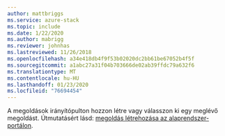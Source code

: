```yaml
---
author: mattbriggs
ms.service: azure-stack
ms.topic: include
ms.date: 1/22/2020
ms.author: mabrigg
ms.reviewer: johnhas
ms.lastreviewed: 11/26/2018
ms.openlocfilehash: a34e418db4f9f53b02020dc2bb61be67052b4f5f
ms.sourcegitcommit: a1abc27a31f04b703666de02ab39ffdc79a632f6
ms.translationtype: MT
ms.contentlocale: hu-HU
ms.lasthandoff: 01/23/2020
ms.locfileid: "76694454"
---
```

A megoldások irányítópulton hozzon létre vagy válasszon ki egy meglévő megoldást. Útmutatásért lásd: [megoldás létrehozása az alaprendszer-portálon](../azure-stack-vaas-key-concepts.md#create-a-solution-in-the-vaas-portal).